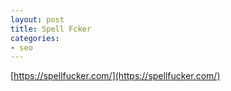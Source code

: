 ```yaml
---
layout: post
title: Spell Fcker
categories:
- seo
---
```


[https://spellfucker.com/](https://spellfucker.com/)